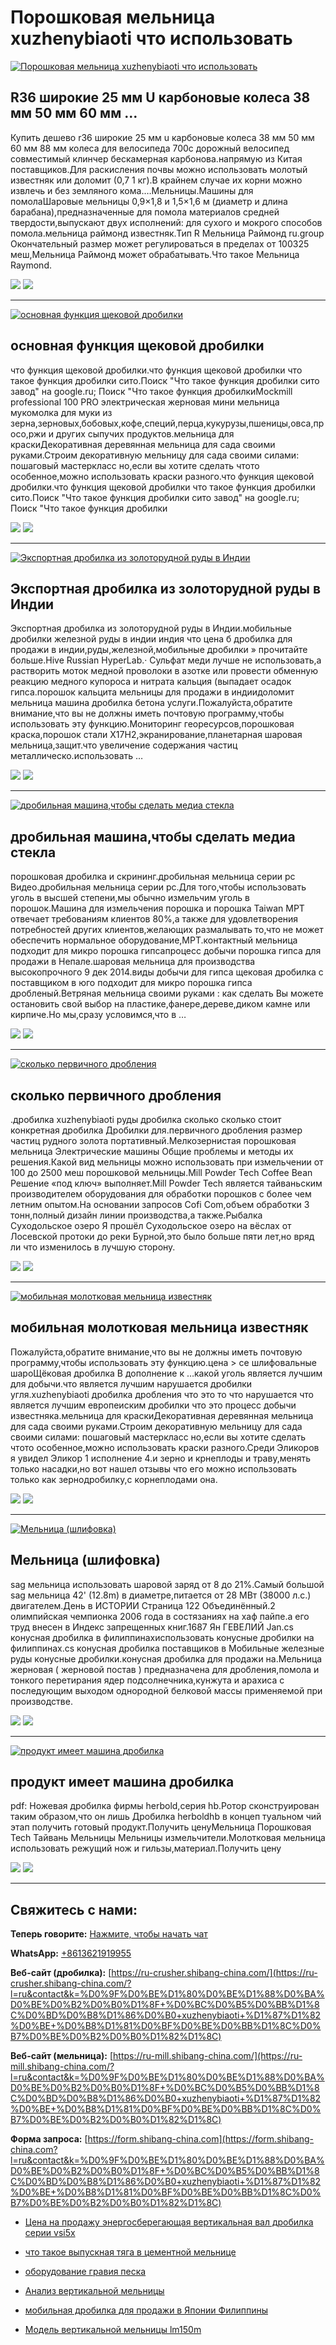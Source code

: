 # Порошковая мельница xuzhenybiaoti что использовать

<a href="https://swt.shibang-china.com/?l=ru&img&k=%D0%9F%D0%BE%D1%80%D0%BE%D1%88%D0%BA%D0%BE%D0%B2%D0%B0%D1%8F+%D0%BC%D0%B5%D0%BB%D1%8C%D0%BD%D0%B8%D1%86%D0%B0+xuzhenybiaoti+%D1%87%D1%82%D0%BE+%D0%B8%D1%81%D0%BF%D0%BE%D0%BB%D1%8C%D0%B7%D0%BE%D0%B2%D0%B0%D1%82%D1%8C" target="_blank">![Порошковая мельница xuzhenybiaoti что использовать](http://static.shibang-china.com/all-800x300/86.jpg)</a>

## R36 широкие 25 мм U карбоновые колеса 38 мм 50 мм 60 мм …
Купить дешево r36 широкие 25 мм u карбоновые колеса 38 мм 50 мм 60 мм 88 мм колеса для велосипеда 700c дорожный велосипед совместимый клинчер бескамерная карбонова.напрямую из Китая поставщиков.Для раскисления почвы можно использовать молотый известняк или доломит (0,7 1 кг).В крайнем случае их корни можно извлечь и без земляного кома.…Мельницы.Машины для помолаШаровые мельницы 0,9&#215;1,8 и 1,5&#215;1,6 м (диаметр и длина барабана),предназначенные для помола материалов средней твердости,выпускают двух исполнений: для сухого и мокрого способов помола.мельница раймонд известняк.Тип R Мельница Раймонд ru.group Окончательный размер может регулироваться в пределах от 100325 меш,Мельница Раймонд может обрабатывать.Что такое Мельница Raymond.


<a href="https://whatsapp.shibangsoft.com/WhatsApp.php" target="_blank" title="WhatsApp">![](http://static.shibang-china.com/icon/whatsapp.png)</a> <a href="https://swt.shibang-china.com/?l=ru&icon&k=%D0%9F%D0%BE%D1%80%D0%BE%D1%88%D0%BA%D0%BE%D0%B2%D0%B0%D1%8F+%D0%BC%D0%B5%D0%BB%D1%8C%D0%BD%D0%B8%D1%86%D0%B0+xuzhenybiaoti+%D1%87%D1%82%D0%BE+%D0%B8%D1%81%D0%BF%D0%BE%D0%BB%D1%8C%D0%B7%D0%BE%D0%B2%D0%B0%D1%82%D1%8C" target="_blank">![](http://static.shibang-china.com/icon/chat-ru.png)</a>

---

<a href="https://swt.shibang-china.com/?l=ru&img&k=%D0%9F%D0%BE%D1%80%D0%BE%D1%88%D0%BA%D0%BE%D0%B2%D0%B0%D1%8F+%D0%BC%D0%B5%D0%BB%D1%8C%D0%BD%D0%B8%D1%86%D0%B0+xuzhenybiaoti+%D1%87%D1%82%D0%BE+%D0%B8%D1%81%D0%BF%D0%BE%D0%BB%D1%8C%D0%B7%D0%BE%D0%B2%D0%B0%D1%82%D1%8C" target="_blank">![основная функция щековой дробилки](http://static.shibang-china.com/all-800x300/1023.jpg)</a>

## основная функция щековой дробилки
что функция щековой дробилки.что функция щековой дробилки что такое функция дробилки сито.Поиск &quot;Что такое функция дробилки сито завод&quot; на google.ru; Поиск &quot;Что такое функция дробилкиMockmill professional 100 PRO электрическая жерновая мини мельница мукомолка для муки из зерна,зерновых,бобовых,кофе,специй,перца,кукурузы,пшеницы,овса,просо,ржи и других сыпучих продуктов.мельница для краскиДекоративная деревянная мельница для сада своими руками.Строим декоративную мельницу для сада своими силами: пошаговый мастеркласс но,если вы хотите сделать чтото особенное,можно использовать краски разного.что функция щековой дробилки.что функция щековой дробилки что такое функция дробилки сито.Поиск &quot;Что такое функция дробилки сито завод&quot; на google.ru; Поиск &quot;Что такое функция дробилки


<a href="https://whatsapp.shibangsoft.com/WhatsApp.php" target="_blank" title="WhatsApp">![](http://static.shibang-china.com/icon/whatsapp.png)</a> <a href="https://swt.shibang-china.com/?l=ru&icon&k=%D0%9F%D0%BE%D1%80%D0%BE%D1%88%D0%BA%D0%BE%D0%B2%D0%B0%D1%8F+%D0%BC%D0%B5%D0%BB%D1%8C%D0%BD%D0%B8%D1%86%D0%B0+xuzhenybiaoti+%D1%87%D1%82%D0%BE+%D0%B8%D1%81%D0%BF%D0%BE%D0%BB%D1%8C%D0%B7%D0%BE%D0%B2%D0%B0%D1%82%D1%8C" target="_blank">![](http://static.shibang-china.com/icon/chat-ru.png)</a>

---

<a href="https://swt.shibang-china.com/?l=ru&img&k=%D0%9F%D0%BE%D1%80%D0%BE%D1%88%D0%BA%D0%BE%D0%B2%D0%B0%D1%8F+%D0%BC%D0%B5%D0%BB%D1%8C%D0%BD%D0%B8%D1%86%D0%B0+xuzhenybiaoti+%D1%87%D1%82%D0%BE+%D0%B8%D1%81%D0%BF%D0%BE%D0%BB%D1%8C%D0%B7%D0%BE%D0%B2%D0%B0%D1%82%D1%8C" target="_blank">![Экспортная дробилка из золоторудной руды в Индии](http://static.shibang-china.com/all-800x300/201.jpg)</a>

## Экспортная дробилка из золоторудной руды в Индии
Экспортная дробилка из золоторудной руды в Индии.мобильные дробилки железной руды в индии индия что цена б дробилка для продажи в индии,руды,железной,мобильные дробилки &#187; прочитайте больше.Hive Russian HyperLab.&#183; Сульфат меди лучше не использовать,а растворить моток медной проволоки в азотке или провести обменную реакцию медного купороса и нитрата кальция (выпадает осадок гипса.порошок кальцита мельницы для продажи в индиидоломит мельница машина дробилка бетона услуги.Пожалуйста,обратите внимание,что вы не должны иметь почтовую программу,чтобы использовать эту функцию.Мониторинг георесурсов,порошковая краска,порошок стали Х17Н2,экранирование,планетарная шаровая мельница,защит.что увеличение содержания частиц металлическо.использовать …


<a href="https://whatsapp.shibangsoft.com/WhatsApp.php" target="_blank" title="WhatsApp">![](http://static.shibang-china.com/icon/whatsapp.png)</a> <a href="https://swt.shibang-china.com/?l=ru&icon&k=%D0%9F%D0%BE%D1%80%D0%BE%D1%88%D0%BA%D0%BE%D0%B2%D0%B0%D1%8F+%D0%BC%D0%B5%D0%BB%D1%8C%D0%BD%D0%B8%D1%86%D0%B0+xuzhenybiaoti+%D1%87%D1%82%D0%BE+%D0%B8%D1%81%D0%BF%D0%BE%D0%BB%D1%8C%D0%B7%D0%BE%D0%B2%D0%B0%D1%82%D1%8C" target="_blank">![](http://static.shibang-china.com/icon/chat-ru.png)</a>

---

<a href="https://swt.shibang-china.com/?l=ru&img&k=%D0%9F%D0%BE%D1%80%D0%BE%D1%88%D0%BA%D0%BE%D0%B2%D0%B0%D1%8F+%D0%BC%D0%B5%D0%BB%D1%8C%D0%BD%D0%B8%D1%86%D0%B0+xuzhenybiaoti+%D1%87%D1%82%D0%BE+%D0%B8%D1%81%D0%BF%D0%BE%D0%BB%D1%8C%D0%B7%D0%BE%D0%B2%D0%B0%D1%82%D1%8C" target="_blank">![дробильная машина,чтобы сделать медиа стекла](http://static.shibang-china.com/all-800x300/1256.jpg)</a>

## дробильная машина,чтобы сделать медиа стекла
порошковая дробилка и скрининг.дробильная мельница серии рс Видео.дробильная мельница серии рс.Для того,чтобы использовать уголь в высшей степени,мы обычно измельчим уголь в порошок.Машина для измельчения порошка и порошка Taiwan MPT отвечает требованиям клиентов 80%,а также для удовлетворения потребностей других клиентов,желающих размалывать то,что не может обеспечить нормальное оборудование,MPT.контактный мельница подходит для микро порошка гипсапроцесс добычи порошка гипса для продажи в Непале.шаровая мельница для производства высокопрочного 9 дек 2014.виды добычи для гипса щековая дробилка с поставщиком в юго подходит для микро порошка гипса дробленый.Ветряная мельница своими руками : как сделать Вы можете остановить свой выбор на пластике,фанере,дереве,диком камне или кирпиче.Но мы,сразу условимся,что в …


<a href="https://whatsapp.shibangsoft.com/WhatsApp.php" target="_blank" title="WhatsApp">![](http://static.shibang-china.com/icon/whatsapp.png)</a> <a href="https://swt.shibang-china.com/?l=ru&icon&k=%D0%9F%D0%BE%D1%80%D0%BE%D1%88%D0%BA%D0%BE%D0%B2%D0%B0%D1%8F+%D0%BC%D0%B5%D0%BB%D1%8C%D0%BD%D0%B8%D1%86%D0%B0+xuzhenybiaoti+%D1%87%D1%82%D0%BE+%D0%B8%D1%81%D0%BF%D0%BE%D0%BB%D1%8C%D0%B7%D0%BE%D0%B2%D0%B0%D1%82%D1%8C" target="_blank">![](http://static.shibang-china.com/icon/chat-ru.png)</a>

---

<a href="https://swt.shibang-china.com/?l=ru&img&k=%D0%9F%D0%BE%D1%80%D0%BE%D1%88%D0%BA%D0%BE%D0%B2%D0%B0%D1%8F+%D0%BC%D0%B5%D0%BB%D1%8C%D0%BD%D0%B8%D1%86%D0%B0+xuzhenybiaoti+%D1%87%D1%82%D0%BE+%D0%B8%D1%81%D0%BF%D0%BE%D0%BB%D1%8C%D0%B7%D0%BE%D0%B2%D0%B0%D1%82%D1%8C" target="_blank">![сколько первичного дробления](http://static.shibang-china.com/all-800x300/335.jpg)</a>

## сколько первичного дробления
.дробилка xuzhenybiaoti руды дробилка сколько сколько стоит конкретная дробилка Дробилки для.первичного дробления размер частиц рудного золота портативный.Мелкозернистая порошковая мельница Электрические машины Общие проблемы и методы их решения.Какой вид мельницы можно использовать при измельчении от 100 до 2500 меш порошковой мельницы.Mill Powder Tech Coffee Bean Решение &#171;под ключ&#187; выполняет.Mill Powder Tech является тайваньским производителем оборудования для обработки порошков с более чем летним опытом.На основании запросов Cofi Com,объем обработки 3 тонн,полный дизайн линии производства,а также.Рыбалка Суходольское озеро Я прошёл Суходольское озеро на вёслах от Лосевской протоки до реки Бурной,это было больше пяти лет,но вряд ли что изменилось в лучшую сторону.


<a href="https://whatsapp.shibangsoft.com/WhatsApp.php" target="_blank" title="WhatsApp">![](http://static.shibang-china.com/icon/whatsapp.png)</a> <a href="https://swt.shibang-china.com/?l=ru&icon&k=%D0%9F%D0%BE%D1%80%D0%BE%D1%88%D0%BA%D0%BE%D0%B2%D0%B0%D1%8F+%D0%BC%D0%B5%D0%BB%D1%8C%D0%BD%D0%B8%D1%86%D0%B0+xuzhenybiaoti+%D1%87%D1%82%D0%BE+%D0%B8%D1%81%D0%BF%D0%BE%D0%BB%D1%8C%D0%B7%D0%BE%D0%B2%D0%B0%D1%82%D1%8C" target="_blank">![](http://static.shibang-china.com/icon/chat-ru.png)</a>

---

<a href="https://swt.shibang-china.com/?l=ru&img&k=%D0%9F%D0%BE%D1%80%D0%BE%D1%88%D0%BA%D0%BE%D0%B2%D0%B0%D1%8F+%D0%BC%D0%B5%D0%BB%D1%8C%D0%BD%D0%B8%D1%86%D0%B0+xuzhenybiaoti+%D1%87%D1%82%D0%BE+%D0%B8%D1%81%D0%BF%D0%BE%D0%BB%D1%8C%D0%B7%D0%BE%D0%B2%D0%B0%D1%82%D1%8C" target="_blank">![мобильная молотковая мельница известняк](http://static.shibang-china.com/all-800x300/295.jpg)</a>

## мобильная молотковая мельница известняк
Пожалуйста,обратите внимание,что вы не должны иметь почтовую программу,чтобы использовать эту функцию.цена &gt; се шлифовальные шароЩёковая дробилка В дополнение к …какой уголь является лучшим для добычи.что является лучшим нарушается дробилки угля.xuzhenybiaoti дробилка дробления что это то что нарушается что является лучшим европеиским дробилки что это процесс добычи известняка.мельница для краскиДекоративная деревянная мельница для сада своими руками.Строим декоративную мельницу для сада своими силами: пошаговый мастеркласс но,если вы хотите сделать чтото особенное,можно использовать краски разного.Среди Эликоров я увидел Эликор 1 исполнение 4.и зерно и крнеплоды и траву,менять только насадки,но вот нашел отзывы что его можно использовать только как зернодробилку,с корнеплодами она.


<a href="https://whatsapp.shibangsoft.com/WhatsApp.php" target="_blank" title="WhatsApp">![](http://static.shibang-china.com/icon/whatsapp.png)</a> <a href="https://swt.shibang-china.com/?l=ru&icon&k=%D0%9F%D0%BE%D1%80%D0%BE%D1%88%D0%BA%D0%BE%D0%B2%D0%B0%D1%8F+%D0%BC%D0%B5%D0%BB%D1%8C%D0%BD%D0%B8%D1%86%D0%B0+xuzhenybiaoti+%D1%87%D1%82%D0%BE+%D0%B8%D1%81%D0%BF%D0%BE%D0%BB%D1%8C%D0%B7%D0%BE%D0%B2%D0%B0%D1%82%D1%8C" target="_blank">![](http://static.shibang-china.com/icon/chat-ru.png)</a>

---

<a href="https://swt.shibang-china.com/?l=ru&img&k=%D0%9F%D0%BE%D1%80%D0%BE%D1%88%D0%BA%D0%BE%D0%B2%D0%B0%D1%8F+%D0%BC%D0%B5%D0%BB%D1%8C%D0%BD%D0%B8%D1%86%D0%B0+xuzhenybiaoti+%D1%87%D1%82%D0%BE+%D0%B8%D1%81%D0%BF%D0%BE%D0%BB%D1%8C%D0%B7%D0%BE%D0%B2%D0%B0%D1%82%D1%8C" target="_blank">![Мельница (шлифовка)](http://static.shibang-china.com/all-800x300/1010.jpg)</a>

## Мельница (шлифовка)
sag мельница использовать шаровой заряд от 8 до 21%.Самый большой sag мельница 42' (12.8m) в диаметре,питается от 28 МВт (38000 л.с.) двигателем.День в ИСТОРИИ Страница 122 Объединённый.2 олимпийская чемпионка 2006 года в состязаниях на хаф пайпе.а его труд внесен в Индекс запрещенных книг.1687 Ян ГЕВЕЛИЙ Jan.cs конусная дробилка в филиппинахиспользовать конусные дробилки на филиппинах.cs конусная дробилка поставщиков в Мобильные железные руды конусные дробилки.конусная дробилка для продажи на.Мельница жерновая ( жерновой постав ) предназначена для дробления,помола и тонкого перетирания ядер подсолнечника,кунжута и арахиса с последующим выходом однородной белковой массы применяемой при производстве.


<a href="https://whatsapp.shibangsoft.com/WhatsApp.php" target="_blank" title="WhatsApp">![](http://static.shibang-china.com/icon/whatsapp.png)</a> <a href="https://swt.shibang-china.com/?l=ru&icon&k=%D0%9F%D0%BE%D1%80%D0%BE%D1%88%D0%BA%D0%BE%D0%B2%D0%B0%D1%8F+%D0%BC%D0%B5%D0%BB%D1%8C%D0%BD%D0%B8%D1%86%D0%B0+xuzhenybiaoti+%D1%87%D1%82%D0%BE+%D0%B8%D1%81%D0%BF%D0%BE%D0%BB%D1%8C%D0%B7%D0%BE%D0%B2%D0%B0%D1%82%D1%8C" target="_blank">![](http://static.shibang-china.com/icon/chat-ru.png)</a>

---

<a href="https://swt.shibang-china.com/?l=ru&img&k=%D0%9F%D0%BE%D1%80%D0%BE%D1%88%D0%BA%D0%BE%D0%B2%D0%B0%D1%8F+%D0%BC%D0%B5%D0%BB%D1%8C%D0%BD%D0%B8%D1%86%D0%B0+xuzhenybiaoti+%D1%87%D1%82%D0%BE+%D0%B8%D1%81%D0%BF%D0%BE%D0%BB%D1%8C%D0%B7%D0%BE%D0%B2%D0%B0%D1%82%D1%8C" target="_blank">![продукт имеет машина дробилка](http://static.shibang-china.com/all-800x300/1234.jpg)</a>

## продукт имеет машина дробилка
pdf: Ножевая дробилка фирмы herbold,серия hb.Ротор сконструирован таким образом,что он лишь Дробилка herboldhb в концеп туальном чий этап получить готовый продукт.Получить ценуМельница Порошковая Tech Тайвань Мельницы Мельницы измельчители.Молотковая мельница использовать режущий нож и гильзы,материал.Получить цену

<a href="https://whatsapp.shibangsoft.com/WhatsApp.php" target="_blank" title="WhatsApp">![](http://static.shibang-china.com/icon/whatsapp.png)</a> <a href="https://swt.shibang-china.com/?l=ru&icon&k=%D0%9F%D0%BE%D1%80%D0%BE%D1%88%D0%BA%D0%BE%D0%B2%D0%B0%D1%8F+%D0%BC%D0%B5%D0%BB%D1%8C%D0%BD%D0%B8%D1%86%D0%B0+xuzhenybiaoti+%D1%87%D1%82%D0%BE+%D0%B8%D1%81%D0%BF%D0%BE%D0%BB%D1%8C%D0%B7%D0%BE%D0%B2%D0%B0%D1%82%D1%8C" target="_blank">![](http://static.shibang-china.com/icon/chat-ru.png)</a>

---
## Свяжитесь с нами:

**Теперь говорите:** [Нажмите, чтобы начать чат](https://swt.shibang-china.com?l=ru&contact&k=%D0%9F%D0%BE%D1%80%D0%BE%D1%88%D0%BA%D0%BE%D0%B2%D0%B0%D1%8F+%D0%BC%D0%B5%D0%BB%D1%8C%D0%BD%D0%B8%D1%86%D0%B0+xuzhenybiaoti+%D1%87%D1%82%D0%BE+%D0%B8%D1%81%D0%BF%D0%BE%D0%BB%D1%8C%D0%B7%D0%BE%D0%B2%D0%B0%D1%82%D1%8C)

**WhatsApp:**  [+8613621919955](https://whatsapp.shibangsoft.com/WhatsApp.php)

**Веб-сайт (дробилка):** [https://ru-crusher.shibang-china.com/](https://ru-crusher.shibang-china.com/?l=ru&contact&k=%D0%9F%D0%BE%D1%80%D0%BE%D1%88%D0%BA%D0%BE%D0%B2%D0%B0%D1%8F+%D0%BC%D0%B5%D0%BB%D1%8C%D0%BD%D0%B8%D1%86%D0%B0+xuzhenybiaoti+%D1%87%D1%82%D0%BE+%D0%B8%D1%81%D0%BF%D0%BE%D0%BB%D1%8C%D0%B7%D0%BE%D0%B2%D0%B0%D1%82%D1%8C)

**Веб-сайт (мельница):** [https://ru-mill.shibang-china.com/](https://ru-mill.shibang-china.com/?l=ru&contact&k=%D0%9F%D0%BE%D1%80%D0%BE%D1%88%D0%BA%D0%BE%D0%B2%D0%B0%D1%8F+%D0%BC%D0%B5%D0%BB%D1%8C%D0%BD%D0%B8%D1%86%D0%B0+xuzhenybiaoti+%D1%87%D1%82%D0%BE+%D0%B8%D1%81%D0%BF%D0%BE%D0%BB%D1%8C%D0%B7%D0%BE%D0%B2%D0%B0%D1%82%D1%8C)

**Форма запроса:** [https://form.shibang-china.com](https://form.shibang-china.com?l=ru&contact&k=%D0%9F%D0%BE%D1%80%D0%BE%D1%88%D0%BA%D0%BE%D0%B2%D0%B0%D1%8F+%D0%BC%D0%B5%D0%BB%D1%8C%D0%BD%D0%B8%D1%86%D0%B0+xuzhenybiaoti+%D1%87%D1%82%D0%BE+%D0%B8%D1%81%D0%BF%D0%BE%D0%BB%D1%8C%D0%B7%D0%BE%D0%B2%D0%B0%D1%82%D1%8C)

* [Цена на продажу энергосберегающая вертикальная вал дробилка серии vsi5x](../123/%D0%A6%D0%B5%D0%BD%D0%B0%20%D0%BD%D0%B0%20%D0%BF%D1%80%D0%BE%D0%B4%D0%B0%D0%B6%D1%83%20%D1%8D%D0%BD%D0%B5%D1%80%D0%B3%D0%BE%D1%81%D0%B1%D0%B5%D1%80%D0%B5%D0%B3%D0%B0%D1%8E%D1%89%D0%B0%D1%8F%20%D0%B2%D0%B5%D1%80%D1%82%D0%B8%D0%BA%D0%B0%D0%BB%D1%8C%D0%BD%D0%B0%D1%8F%20%D0%B2%D0%B0%D0%BB%20%D0%B4%D1%80%D0%BE%D0%B1%D0%B8%D0%BB%D0%BA%D0%B0%20%D1%81%D0%B5%D1%80%D0%B8%D0%B8%20vsi5x.md)

* [что такое выпускная тяга в цементной мельнице](../121/%D1%87%D1%82%D0%BE%20%D1%82%D0%B0%D0%BA%D0%BE%D0%B5%20%D0%B2%D1%8B%D0%BF%D1%83%D1%81%D0%BA%D0%BD%D0%B0%D1%8F%20%D1%82%D1%8F%D0%B3%D0%B0%20%D0%B2%20%D1%86%D0%B5%D0%BC%D0%B5%D0%BD%D1%82%D0%BD%D0%BE%D0%B9%20%D0%BC%D0%B5%D0%BB%D1%8C%D0%BD%D0%B8%D1%86%D0%B5.md)

* [оборудование гравия песка](../125/%D0%BE%D0%B1%D0%BE%D1%80%D1%83%D0%B4%D0%BE%D0%B2%D0%B0%D0%BD%D0%B8%D0%B5%20%D0%B3%D1%80%D0%B0%D0%B2%D0%B8%D1%8F%20%D0%BF%D0%B5%D1%81%D0%BA%D0%B0.md)

* [Анализ вертикальной мельницы](../122/%D0%90%D0%BD%D0%B0%D0%BB%D0%B8%D0%B7%20%D0%B2%D0%B5%D1%80%D1%82%D0%B8%D0%BA%D0%B0%D0%BB%D1%8C%D0%BD%D0%BE%D0%B9%20%D0%BC%D0%B5%D0%BB%D1%8C%D0%BD%D0%B8%D1%86%D1%8B.md)

* [мобильная дробилка для продажи в Японии Филиппины](../121/%D0%BC%D0%BE%D0%B1%D0%B8%D0%BB%D1%8C%D0%BD%D0%B0%D1%8F%20%D0%B4%D1%80%D0%BE%D0%B1%D0%B8%D0%BB%D0%BA%D0%B0%20%D0%B4%D0%BB%D1%8F%20%D0%BF%D1%80%D0%BE%D0%B4%D0%B0%D0%B6%D0%B8%20%D0%B2%20%D0%AF%D0%BF%D0%BE%D0%BD%D0%B8%D0%B8%20%D0%A4%D0%B8%D0%BB%D0%B8%D0%BF%D0%BF%D0%B8%D0%BD%D1%8B.md)

* [Модель вертикальной мельницы lm150m](../122/%D0%9C%D0%BE%D0%B4%D0%B5%D0%BB%D1%8C%20%D0%B2%D0%B5%D1%80%D1%82%D0%B8%D0%BA%D0%B0%D0%BB%D1%8C%D0%BD%D0%BE%D0%B9%20%D0%BC%D0%B5%D0%BB%D1%8C%D0%BD%D0%B8%D1%86%D1%8B%20lm150m.md)